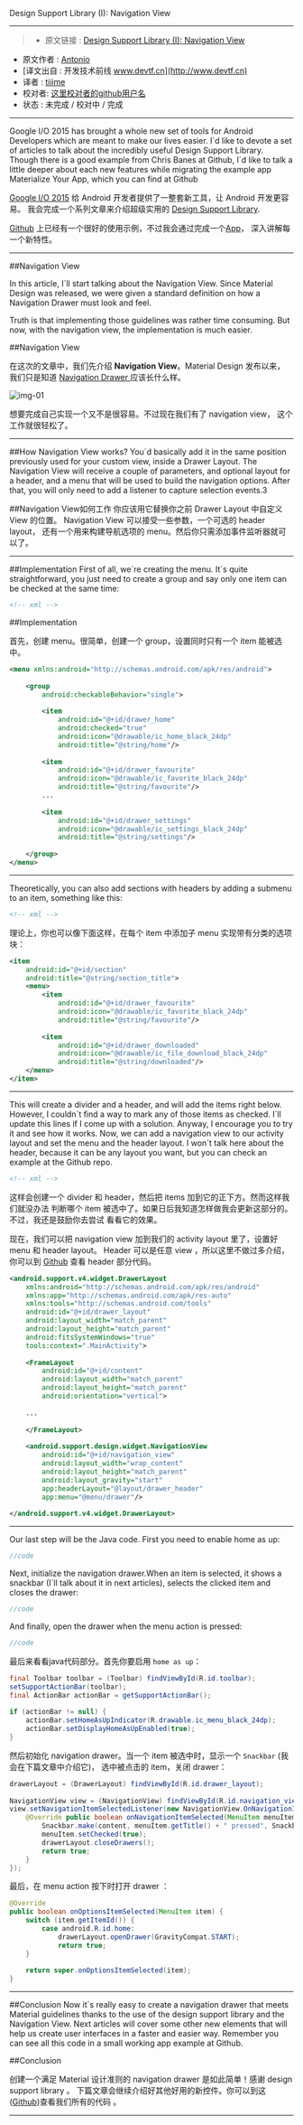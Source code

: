 
Design Support Library (I): Navigation View

---

> * 原文链接 : [Design Support Library (I): Navigation View][source]
* 原文作者 : [Antonio](http://robovm.com/author/mario/)
* [译文出自 :  开发技术前线 www.devtf.cn](http://www.devtf.cn)
* 译者 : [tiiime](https://github.com/tiiime) 
* 校对者: [这里校对者的github用户名](github链接)  
* 状态 :  未完成 / 校对中 / 完成 


---

Google I/O 2015 has brought a whole new set of tools for Android Developers which are meant to make our lives easier. I´d like to devote a set of articles to talk about the incredibly useful Design Support Library.
Though there is a good example from Chris Banes at Github, I´d like to talk a little deeper about each new features while migrating the example app Materialize Your App, which you can find at Github

[Google I/O 2015][io2015] 给 Android 开发者提供了一整套新工具，让 Android 开发更容易。
我会完成一个系列文章来介绍超级实用的 [Design Support Library][design-support-library].

[Github][example] 上已经有一个很好的使用示例，不过我会通过完成一个[App][MaterializeYourApp]，
深入讲解每一个新特性。

---

##Navigation View

In this article, I´ll start talking about the Navigation View. Since Material Design was released, we were given a standard definition on how a Navigation Drawer must look and feel.

Truth is that implementing those guidelines was rather time consuming. But now, with the navigation view, the implementation is much easier.

##Navigation View

在这次的文章中，我们先介绍 **Navigation View**。Material Design 发布以来，
我们只是知道 [Navigation Drawer ][navigation-drawer] 应该长什么样。

![img-01]

想要完成自己实现一个又不是很容易。不过现在我们有了 navigation view，
这个工作就很轻松了。

---

##How Navigation View works?
You´d basically add it in the same position previously used for your custom view, inside a Drawer Layout. The Navigation View will receive a couple of parameters, and optional layout for a header, and a menu that will be used to build the navigation options. After that, you will only need to add a listener to capture selection events.3

##Navigation View如何工作
你应该用它替换你之前 Drawer Layout 中自定义 View 的位置。
Navigation View 可以接受一些参数，一个可选的 header layout，
还有一个用来构建导航选项的 menu。然后你只需添加事件监听器就可以了。

---
##Implementation
First of all, we´re creating the menu. It´s quite straightforward, you just need to create a group and say only one item can be checked at the same time:

```xml
<!-- xml -->
```

##Implementation

首先，创建 menu。很简单，创建一个 group，设置同时只有一个 item 能被选中。

```xml
<menu xmlns:android="http://schemas.android.com/apk/res/android">
 
    <group
        android:checkableBehavior="single">
 
        <item
            android:id="@+id/drawer_home"
            android:checked="true"
            android:icon="@drawable/ic_home_black_24dp"
            android:title="@string/home"/>
 
        <item
            android:id="@+id/drawer_favourite"
            android:icon="@drawable/ic_favorite_black_24dp"
            android:title="@string/favourite"/>
        ...
 
        <item
            android:id="@+id/drawer_settings"
            android:icon="@drawable/ic_settings_black_24dp"
            android:title="@string/settings"/>
 
    </group>
</menu>
```

---

Theoretically, you can also add sections with headers by adding a submenu to an item, something like this:

```xml
<!-- xml -->
```

理论上，你也可以像下面这样，在每个 item 中添加子 menu 实现带有分类的选项块：

```xml
<item
    android:id="@+id/section"
    android:title="@string/section_title">
    <menu>
        <item
            android:id="@+id/drawer_favourite"
            android:icon="@drawable/ic_favorite_black_24dp"
            android:title="@string/favourite"/>
 
        <item
            android:id="@+id/drawer_downloaded"
            android:icon="@drawable/ic_file_download_black_24dp"
            android:title="@string/downloaded"/>
    </menu>
</item>
```
---

This will create a divider and a header, and will add the items right below. However, I couldn´t find a way to mark any of those items as checked. I´ll update this lines if I come up with a solution. Anyway, I encourage you to try it and see how it works.
Now, we can add a navigation view to our activity layout and set the menu and the header layout. I won´t talk here about the header, because it can be any layout you want, but you can check an example at the Github repo.

```xml
<!-- xml -->
```

这样会创建一个 divider 和 header，然后把 items 加到它的正下方。然而这样我们就没办法
判断哪个 item 被选中了。如果日后我知道怎样做我会更新这部分的。不过，我还是鼓励你去尝试
看看它的效果。

现在，我们可以把 navigation view 加到我们的 activity layout 里了，设置好 menu 和  header layout。
Header 可以是任意 view ，所以这里不做过多介绍，你可以到 [Github][header-axample] 查看 header 部分代码。

```xml
<android.support.v4.widget.DrawerLayout
    xmlns:android="http://schemas.android.com/apk/res/android"
    xmlns:app="http://schemas.android.com/apk/res-auto"
    xmlns:tools="http://schemas.android.com/tools"
    android:id="@+id/drawer_layout"
    android:layout_width="match_parent"
    android:layout_height="match_parent"
    android:fitsSystemWindows="true"
    tools:context=".MainActivity">
 
    <FrameLayout
        android:id="@+id/content"
        android:layout_width="match_parent"
        android:layout_height="match_parent"
        android:orientation="vertical">
 
    ...
 
    </FrameLayout>
 
    <android.support.design.widget.NavigationView
        android:id="@+id/navigation_view"
        android:layout_width="wrap_content"
        android:layout_height="match_parent"
        android:layout_gravity="start"
        app:headerLayout="@layout/drawer_header"
        app:menu="@menu/drawer"/>
 
</android.support.v4.widget.DrawerLayout>
```

---

Our last step will be the Java code. First you need to enable home as up:

```java
//code
```
Next, initialize the navigation drawer.When an item is selected, it shows a snackbar (I´ll talk about it in next articles), selects the clicked item and closes the drawer:

```java
//code
```
And finally, open the drawer when the menu action is pressed:
```java
//code
```

最后来看看java代码部分。首先你要启用  `home as up`：

```java
final Toolbar toolbar = (Toolbar) findViewById(R.id.toolbar);
setSupportActionBar(toolbar);
final ActionBar actionBar = getSupportActionBar();
 
if (actionBar != null) {
    actionBar.setHomeAsUpIndicator(R.drawable.ic_menu_black_24dp);
    actionBar.setDisplayHomeAsUpEnabled(true);
}
```
然后初始化 navigation drawer。当一个 item 被选中时，显示一个 `Snackbar` (我会在下篇文章中介绍它)，
选中被点击的 item，关闭 drawer：

```java
drawerLayout = (DrawerLayout) findViewById(R.id.drawer_layout);
 
NavigationView view = (NavigationView) findViewById(R.id.navigation_view);
view.setNavigationItemSelectedListener(new NavigationView.OnNavigationItemSelectedListener() {
    @Override public boolean onNavigationItemSelected(MenuItem menuItem) {
        Snackbar.make(content, menuItem.getTitle() + " pressed", Snackbar.LENGTH_LONG).show();
        menuItem.setChecked(true);
        drawerLayout.closeDrawers();
        return true;
    }
});
```

最后，在 menu action 按下时打开 drawer ：

```java
@Override
public boolean onOptionsItemSelected(MenuItem item) {
    switch (item.getItemId()) {
        case android.R.id.home:
            drawerLayout.openDrawer(GravityCompat.START);
            return true;
    }
 
    return super.onOptionsItemSelected(item);
}
```

---
##Conclusion
Now it´s really easy to create a navigation drawer that meets Material guidelines thanks to the use of the design support library and the Navigation View. Next articles will cover some other new elements that will help us create user interfaces in a faster and easier way. Remember you can see all this code in a small working app example at Github.

##Conclusion

创建一个满足 Material 设计准则的 navigation drawer 是如此简单！感谢 design support library 。
下篇文章会继续介绍好其他好用的新控件。你可以到这([Github][MaterializeYourApp])查看我们所有的代码
。


---

[source]:http://antonioleiva.com/navigation-view/
[author]:http://antonioleiva.com/category/blog/
[io2015]:https://events.google.com/io2015/
[design-support-library]:http://android-developers.blogspot.com.es/2015/05/android-design-support-library.html
[example]:https://github.com/chrisbanes/cheesesquare/
[MaterializeYourApp]:https://github.com/antoniolg/MaterializeYourApp
[navigation-drawer]:http://www.google.com/design/spec/patterns/navigation-drawer.html
[img-01]:http://antonioleiva.com/wp-content/uploads/2015/05/navigation_drawer1-e1433071058464.png
[header-axample]:https://github.com/antoniolg/MaterializeYourApp/blob/master/app/src/main/res/layout/drawer_header.xml